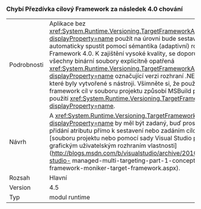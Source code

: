 ### <a name="missing-target-framework-moniker-results-in-40-behavior"></a>Chybí Přezdívka cílový Framework za následek 4.0 chování

|   |   |
|---|---|
|Podrobnosti|Aplikace bez <xref:System.Runtime.Versioning.TargetFrameworkAttribute?displayProperty=name> použít na úrovni bude sestavení automaticky spustit pomocí sémantika (adaptivní) rozhraní .NET Framework 4.0. K zajištění vysoké kvality, se doporučuje, aby se všechny binární soubory explicitně opatřená <xref:System.Runtime.Versioning.TargetFrameworkAttribute?displayProperty=name> označující verzi rozhraní .NET Framework, které byly vytvořené s nástroji. Všimněte si, že použití Přezdívka framework cíl v souboru projektu způsobí MSBuild pro automatické použití <xref:System.Runtime.Versioning.TargetFrameworkAttribute?displayProperty=name>.|
|Návrh|A <xref:System.Runtime.Versioning.TargetFrameworkAttribute?displayProperty=name> by měl být zadaný, buď prostřednictvím přidání atributu přímo k sestavení nebo zadáním cílové rozhraní v [souboru projektu nebo pomocí sady Visual Studio projektu grafickým uživatelským rozhraním vlastnosti](http://blogs.msdn.com/b/visualstudio/archive/2010/05/19/visual-studio- managed-multi-targeting-part-1-concepts-target-framework-moniker-target-framework.aspx).|
|Rozsah|Hlavní|
|Version|4.5|
|Typ|modul runtime|

